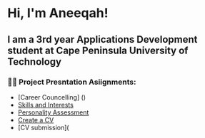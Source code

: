 
<h1>Hi, I'm Aneeqah! <br/>
<h2>I am a 3rd year Applications Development student at Cape Peninsula University of Technology </h2>

<h3>👨‍💻 Project Presntation Asiignments:</h3>

- [Career Councelling] ()
- [Skills and Interests](https://github.com/219099405/SkillsAndInterests)
- [Personality Assessment]() 
- [Create a CV](https://github.com/219099405/CreateCV)
- [CV submission](

